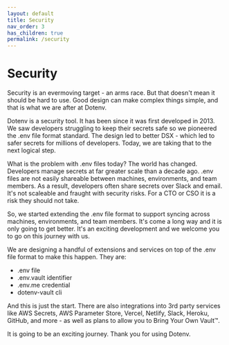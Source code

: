 ```yaml
---
layout: default
title: Security
nav_order: 3
has_children: true
permalink: /security
---
```


# Security

Security is an evermoving target - an arms race. But that doesn't mean it should be hard to use. Good design can make complex things simple, and that is what we are after at Dotenv.

Dotenv is a security tool. It has been since it was first developed in 2013. We saw developers struggling to keep their secrets safe so we pioneered the .env file format standard. The design led to better DSX - which led to safer secrets for millions of developers. Today, we are taking that to the next logical step.

What is the problem with .env files today? The world has changed. Developers manage secrets at far greater scale than a decade ago. .env files are not easily shareable between machines, environments, and team members. As a result, developers often share secrets over Slack and email. It's not scaleable and fraught with security risks. For a CTO or CSO it is a risk they should not take.

So, we started extending the .env file format to support syncing across machines, environments, and team members. It's come a long way and it is only going to get better. It's an exciting development and we welcome you to go on this journey with us.

We are designing a handful of extensions and services on top of the .env file format to make this happen. They are:

* .env file
* .env.vault identifier
* .env.me credential
* dotenv-vault cli

And this is just the start. There are also integrations into 3rd party services like AWS Secrets, AWS Parameter Store, Vercel, Netlify, Slack, Heroku, GitHub, and more - as well as plans to allow you to Bring Your Own Vault™.

It is going to be an exciting journey. Thank you for using Dotenv.
